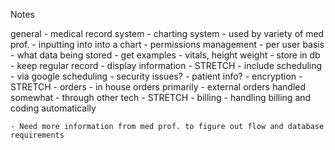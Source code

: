 Notes

general - medical record system
	- charting system
		- used by variety of med prof.
		- inputting into into a chart
	- permissions management
		- per user basis
	- what data being stored
		- get examples
		- vitals, height weight
		- store in db
		- keep regular record
		- display information
	- STRETCH - include scheduling
		- via google scheduling
		- security issues?
			- patient info?
			- encryption
	- STRETCH - orders
		- in house orders primarily
		- external orders handled somewhat
			- through other tech
	- STRETCH - billing
		- handling billing and coding automatically
	
	- Need more information from med prof. to figure out flow and database requirements